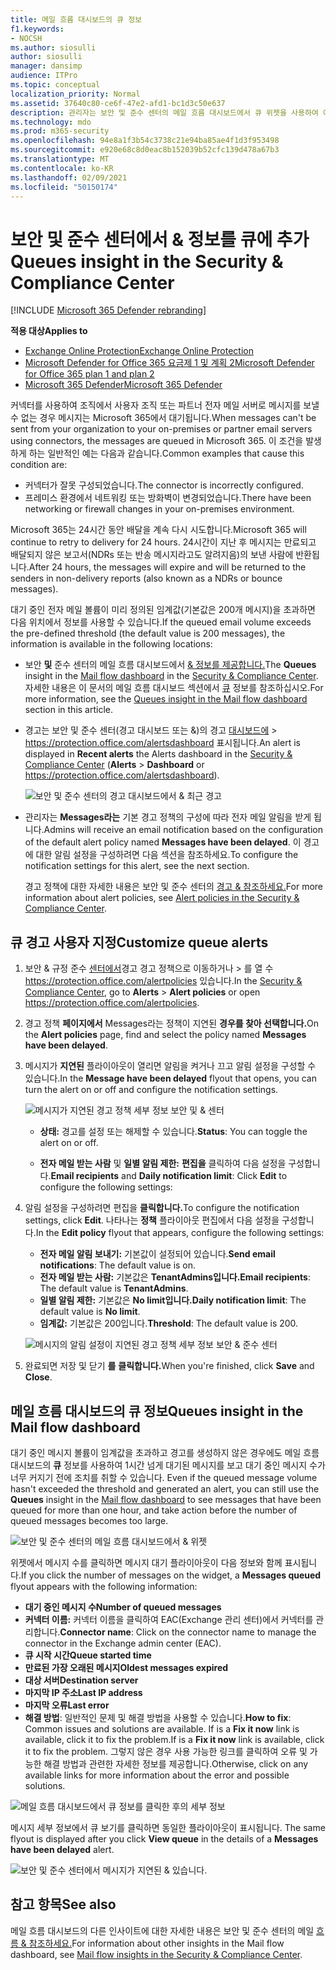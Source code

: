 ```yaml
---
title: 메일 흐름 대시보드의 큐 정보
f1.keywords:
- NOCSH
ms.author: siosulli
author: siosulli
manager: dansimp
audience: ITPro
ms.topic: conceptual
localization_priority: Normal
ms.assetid: 37640c80-ce6f-47e2-afd1-bc1d3c50e637
description: 관리자는 보안 및 준수 센터의 메일 흐름 대시보드에서 큐 위젯을 사용하여 아웃바운드 커넥터를 통해 해당 & 또는 파트너 조직으로의 실패한 메일 흐름을 모니터링하는 방법을 배울 수 있습니다.
ms.technology: mdo
ms.prod: m365-security
ms.openlocfilehash: 94e8a1f3b54c3738c21e94ba85ae4f1d3f953498
ms.sourcegitcommit: e920e68c8d0eac8b152039b52cfc139d478a67b3
ms.translationtype: MT
ms.contentlocale: ko-KR
ms.lasthandoff: 02/09/2021
ms.locfileid: "50150174"
---
```

# <a name="queues-insight-in-the-security--compliance-center"></a><span data-ttu-id="78d7a-103">보안 및 준수 센터에서 & 정보를 큐에 추가</span><span class="sxs-lookup"><span data-stu-id="78d7a-103">Queues insight in the Security & Compliance Center</span></span>

[!INCLUDE [Microsoft 365 Defender rebranding](../includes/microsoft-defender-for-office.md)]

<span data-ttu-id="78d7a-104">**적용 대상**</span><span class="sxs-lookup"><span data-stu-id="78d7a-104">**Applies to**</span></span>
- [<span data-ttu-id="78d7a-105">Exchange Online Protection</span><span class="sxs-lookup"><span data-stu-id="78d7a-105">Exchange Online Protection</span></span>](https://go.microsoft.com/fwlink/?linkid=2148611)
- [<span data-ttu-id="78d7a-106">Microsoft Defender for Office 365 요금제 1 및 계획 2</span><span class="sxs-lookup"><span data-stu-id="78d7a-106">Microsoft Defender for Office 365 plan 1 and plan 2</span></span>](https://go.microsoft.com/fwlink/?linkid=2148715)
- [<span data-ttu-id="78d7a-107">Microsoft 365 Defender</span><span class="sxs-lookup"><span data-stu-id="78d7a-107">Microsoft 365 Defender</span></span>](https://go.microsoft.com/fwlink/?linkid=2118804)

<span data-ttu-id="78d7a-108">커넥터를 사용하여 조직에서 사용자 조직 또는 파트너 전자 메일 서버로 메시지를 보낼 수 없는 경우 메시지는 Microsoft 365에서 대기됩니다.</span><span class="sxs-lookup"><span data-stu-id="78d7a-108">When messages can't be sent from your organization to your on-premises or partner email servers using connectors, the messages are queued in Microsoft 365.</span></span> <span data-ttu-id="78d7a-109">이 조건을 발생하게 하는 일반적인 예는 다음과 같습니다.</span><span class="sxs-lookup"><span data-stu-id="78d7a-109">Common examples that cause this condition are:</span></span>

- <span data-ttu-id="78d7a-110">커넥터가 잘못 구성되었습니다.</span><span class="sxs-lookup"><span data-stu-id="78d7a-110">The connector is incorrectly configured.</span></span>
- <span data-ttu-id="78d7a-111">프레미스 환경에서 네트워킹 또는 방화벽이 변경되었습니다.</span><span class="sxs-lookup"><span data-stu-id="78d7a-111">There have been networking or firewall changes in your on-premises environment.</span></span>

<span data-ttu-id="78d7a-112">Microsoft 365는 24시간 동안 배달을 계속 다시 시도합니다.</span><span class="sxs-lookup"><span data-stu-id="78d7a-112">Microsoft 365 will continue to retry to delivery for 24 hours.</span></span> <span data-ttu-id="78d7a-113">24시간이 지난 후 메시지는 만료되고 배달되지 않은 보고서(NDRs 또는 반송 메시지라고도 알려지음)의 보낸 사람에 반환됩니다.</span><span class="sxs-lookup"><span data-stu-id="78d7a-113">After 24 hours, the messages will expire and will be returned to the senders in non-delivery reports (also known as a NDRs or bounce messages).</span></span>

<span data-ttu-id="78d7a-114">대기 중인 전자 메일 볼륨이 미리 정의된 임계값(기본값은 200개 메시지)을 초과하면 다음 위치에서 정보를 사용할 수 있습니다.</span><span class="sxs-lookup"><span data-stu-id="78d7a-114">If the queued email volume exceeds the pre-defined threshold (the default value is 200 messages), the information is available in the following locations:</span></span>

- <span data-ttu-id="78d7a-115">보안 **및** 준수 [](mail-flow-insights-v2.md) 센터의 메일 흐름 대시보드에서 [& 정보를 제공합니다.](https://protection.office.com)</span><span class="sxs-lookup"><span data-stu-id="78d7a-115">The **Queues** insight in the [Mail flow dashboard](mail-flow-insights-v2.md) in the [Security & Compliance Center](https://protection.office.com).</span></span> <span data-ttu-id="78d7a-116">자세한 내용은 이 문서의 메일 흐름 대시보드 섹션에서 [큐](#queues-insight-in-the-mail-flow-dashboard) 정보를 참조하십시오.</span><span class="sxs-lookup"><span data-stu-id="78d7a-116">For more information, see the [Queues insight in the Mail flow dashboard](#queues-insight-in-the-mail-flow-dashboard) section in this article.</span></span>

- <span data-ttu-id="78d7a-117">경고는 보안  및 준수 센터(경고 대시보드 또는 &)의 경고 [대시보드에](https://protection.office.com) \>  <https://protection.office.com/alertsdashboard> 표시됩니다.</span><span class="sxs-lookup"><span data-stu-id="78d7a-117">An alert is displayed in **Recent alerts** the Alerts dashboard in the [Security & Compliance Center](https://protection.office.com) (**Alerts** \> **Dashboard** or <https://protection.office.com/alertsdashboard>).</span></span>

  ![보안 및 준수 센터의 경고 대시보드에서 & 최근 경고](../../media/mfi-queued-messages-alert.png)

- <span data-ttu-id="78d7a-119">관리자는 **Messages라는** 기본 경고 정책의 구성에 따라 전자 메일 알림을 받게 됩니다.</span><span class="sxs-lookup"><span data-stu-id="78d7a-119">Admins will receive an email notification based on the configuration of the default alert policy named **Messages have been delayed**.</span></span> <span data-ttu-id="78d7a-120">이 경고에 대한 알림 설정을 구성하려면 다음 섹션을 참조하세요.</span><span class="sxs-lookup"><span data-stu-id="78d7a-120">To configure the notification settings for this alert, see the next section.</span></span>

  <span data-ttu-id="78d7a-121">경고 정책에 대한 자세한 내용은 보안 및 준수 센터의 [경고 & 참조하세요.](../../compliance/alert-policies.md)</span><span class="sxs-lookup"><span data-stu-id="78d7a-121">For more information about alert policies, see [Alert policies in the Security & Compliance Center](../../compliance/alert-policies.md).</span></span>

## <a name="customize-queue-alerts"></a><span data-ttu-id="78d7a-122">큐 경고 사용자 지정</span><span class="sxs-lookup"><span data-stu-id="78d7a-122">Customize queue alerts</span></span>

1. <span data-ttu-id="78d7a-123">보안 & 규정 준수 [센터에서](https://protection.office.com)경고  경고 정책으로 이동하거나 \>  를 열 수 <https://protection.office.com/alertpolicies> 있습니다.</span><span class="sxs-lookup"><span data-stu-id="78d7a-123">In the [Security & Compliance Center](https://protection.office.com), go to **Alerts** \> **Alert policies** or open <https://protection.office.com/alertpolicies>.</span></span>

2. <span data-ttu-id="78d7a-124">경고 정책 **페이지에서** Messages라는 정책이 지연된 **경우를 찾아 선택합니다.**</span><span class="sxs-lookup"><span data-stu-id="78d7a-124">On the **Alert policies** page, find and select the policy named **Messages have been delayed**.</span></span>

3. <span data-ttu-id="78d7a-125">메시지가 **지연된** 플라이아웃이 열리면 알림을 켜거나 끄고 알림 설정을 구성할 수 있습니다.</span><span class="sxs-lookup"><span data-stu-id="78d7a-125">In the **Message have been delayed** flyout that opens, you can turn the alert on or off and configure the notification settings.</span></span>

   ![메시지가 지연된 경고 정책 세부 정보 보안 및 & 센터](../../media/mfi-queued-messages-alert-policy.png)

   - <span data-ttu-id="78d7a-127">**상태:** 경고를 설정 또는 해제할 수 있습니다.</span><span class="sxs-lookup"><span data-stu-id="78d7a-127">**Status**: You can toggle the alert on or off.</span></span>

   - <span data-ttu-id="78d7a-128">**전자 메일 받는 사람** 및 **일별 알림 제한:** **편집을** 클릭하여 다음 설정을 구성합니다.</span><span class="sxs-lookup"><span data-stu-id="78d7a-128">**Email recipients** and **Daily notification limit**: Click **Edit** to configure the following settings:</span></span>

4. <span data-ttu-id="78d7a-129">알림 설정을 구성하려면 편집을 **클릭합니다.**</span><span class="sxs-lookup"><span data-stu-id="78d7a-129">To configure the notification settings, click **Edit**.</span></span> <span data-ttu-id="78d7a-130">나타나는 **정책** 플라이아웃 편집에서 다음 설정을 구성합니다.</span><span class="sxs-lookup"><span data-stu-id="78d7a-130">In the **Edit policy** flyout that appears, configure the following settings:</span></span>

   - <span data-ttu-id="78d7a-131">**전자 메일 알림 보내기:** 기본값이 설정되어 있습니다.</span><span class="sxs-lookup"><span data-stu-id="78d7a-131">**Send email notifications**: The default value is on.</span></span>
   - <span data-ttu-id="78d7a-132">**전자 메일 받는 사람:** 기본값은 **TenantAdmins입니다.**</span><span class="sxs-lookup"><span data-stu-id="78d7a-132">**Email recipients**: The default value is **TenantAdmins**.</span></span>
   - <span data-ttu-id="78d7a-133">**일별 알림 제한:** 기본값은 **No limit입니다.**</span><span class="sxs-lookup"><span data-stu-id="78d7a-133">**Daily notification limit**: The default value is **No limit**.</span></span>
   - <span data-ttu-id="78d7a-134">**임계값:** 기본값은 200입니다.</span><span class="sxs-lookup"><span data-stu-id="78d7a-134">**Threshold**: The default value is 200.</span></span>

   ![메시지의 알림 설정이 지연된 경고 정책 세부 정보 보안 & 준수 센터](../../media/mfi-queued-messages-alert-policy-notification-settings.png)

5. <span data-ttu-id="78d7a-136">완료되면 저장 및 닫기 **를** **클릭합니다.**</span><span class="sxs-lookup"><span data-stu-id="78d7a-136">When you're finished, click **Save** and **Close**.</span></span>

## <a name="queues-insight-in-the-mail-flow-dashboard"></a><span data-ttu-id="78d7a-137">메일 흐름 대시보드의 큐 정보</span><span class="sxs-lookup"><span data-stu-id="78d7a-137">Queues insight in the Mail flow dashboard</span></span>

<span data-ttu-id="78d7a-138">대기 중인 메시지 볼륨이 임계값을 초과하고 경고를 생성하지 않은 경우에도 메일 흐름 대시보드의 **큐** 정보를 사용하여 1시간 넘게 대기된 메시지를 보고 대기 중인 메시지 수가 너무 커지기 전에 조치를 취할 수 있습니다. [](mail-flow-insights-v2.md)</span><span class="sxs-lookup"><span data-stu-id="78d7a-138">Even if the queued message volume hasn't exceeded the threshold and generated an alert, you can still use the **Queues** insight in the [Mail flow dashboard](mail-flow-insights-v2.md) to see messages that have been queued for more than one hour, and take action before the number of queued messages becomes too large.</span></span>

![보안 및 준수 센터의 메일 흐름 대시보드에서 & 위젯](../../media/mfi-queues-widget.png)

<span data-ttu-id="78d7a-140">위젯에서 메시지 수를 클릭하면 메시지 대기  플라이아웃이 다음 정보와 함께 표시됩니다.</span><span class="sxs-lookup"><span data-stu-id="78d7a-140">If you click the number of messages on the widget, a **Messages queued** flyout appears with the following information:</span></span>

- <span data-ttu-id="78d7a-141">**대기 중인 메시지 수**</span><span class="sxs-lookup"><span data-stu-id="78d7a-141">**Number of queued messages**</span></span>
- <span data-ttu-id="78d7a-142">**커넥터 이름:** 커넥터 이름을 클릭하여 EAC(Exchange 관리 센터)에서 커넥터를 관리합니다.</span><span class="sxs-lookup"><span data-stu-id="78d7a-142">**Connector name**: Click on the connector name to manage the connector in the Exchange admin center (EAC).</span></span>
- <span data-ttu-id="78d7a-143">**큐 시작 시간**</span><span class="sxs-lookup"><span data-stu-id="78d7a-143">**Queue started time**</span></span>
- <span data-ttu-id="78d7a-144">**만료된 가장 오래된 메시지**</span><span class="sxs-lookup"><span data-stu-id="78d7a-144">**Oldest messages expired**</span></span>
- <span data-ttu-id="78d7a-145">**대상 서버**</span><span class="sxs-lookup"><span data-stu-id="78d7a-145">**Destination server**</span></span>
- <span data-ttu-id="78d7a-146">**마지막 IP 주소**</span><span class="sxs-lookup"><span data-stu-id="78d7a-146">**Last IP address**</span></span>
- <span data-ttu-id="78d7a-147">**마지막 오류**</span><span class="sxs-lookup"><span data-stu-id="78d7a-147">**Last error**</span></span>
- <span data-ttu-id="78d7a-148">**해결 방법**: 일반적인 문제 및 해결 방법을 사용할 수 있습니다.</span><span class="sxs-lookup"><span data-stu-id="78d7a-148">**How to fix**: Common issues and solutions are available.</span></span> <span data-ttu-id="78d7a-149">If is a **Fix it now** link is available, click it to fix the problem.</span><span class="sxs-lookup"><span data-stu-id="78d7a-149">If is a **Fix it now** link is available, click it to fix the problem.</span></span> <span data-ttu-id="78d7a-150">그렇지 않은 경우 사용 가능한 링크를 클릭하여 오류 및 가능한 해결 방법과 관련한 자세한 정보를 제공합니다.</span><span class="sxs-lookup"><span data-stu-id="78d7a-150">Otherwise, click on any available links for more information about the error and possible solutions.</span></span>

![메일 흐름 대시보드에서 큐 정보를 클릭한 후의 세부 정보](../../media/mfi-queues-details.png)

<span data-ttu-id="78d7a-152">메시지 세부 정보에서 큐  보기를 클릭하면 동일한 플라이아웃이 표시됩니다. </span><span class="sxs-lookup"><span data-stu-id="78d7a-152">The same flyout is displayed after you click **View queue** in the details of a **Messages have been delayed** alert.</span></span>

![보안 및 준수 센터에서 메시지가 지연된 & 있습니다.](../../media/mfi-queued-messages-alert-details.png)

## <a name="see-also"></a><span data-ttu-id="78d7a-154">참고 항목</span><span class="sxs-lookup"><span data-stu-id="78d7a-154">See also</span></span>

<span data-ttu-id="78d7a-155">메일 흐름 대시보드의 다른 인사이트에 대한 자세한 내용은 보안 및 준수 센터의 메일 [흐름 & 참조하세요.](mail-flow-insights-v2.md)</span><span class="sxs-lookup"><span data-stu-id="78d7a-155">For information about other insights in the Mail flow dashboard, see [Mail flow insights in the Security & Compliance Center](mail-flow-insights-v2.md).</span></span>
